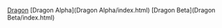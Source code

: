 [Dragon](Dragon/index.html)
[Dragon Alpha](Dragon Alpha/index.html)
[Dragon Beta](Dragon Beta/index.html)
